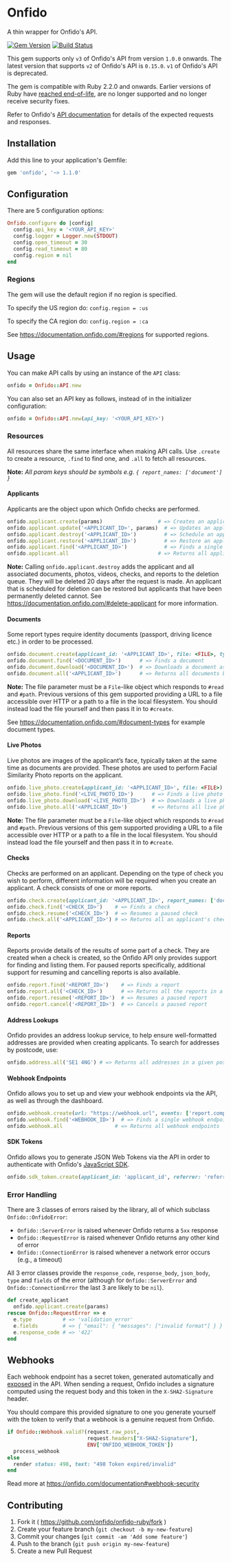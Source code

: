 # Onfido

A thin wrapper for Onfido's API.

[![Gem Version](https://badge.fury.io/rb/onfido.svg)](http://badge.fury.io/rb/onfido)
[![Build Status](https://travis-ci.org/onfido/onfido-ruby.svg?branch=master)](https://travis-ci.org/onfido/onfido-ruby)

This gem supports only `v3` of Onfido's API from version `1.0.0` onwards. The latest version that supports `v2` of Onfido's API is `0.15.0`. `v1` of Onfido's API is deprecated.

The gem is compatible with Ruby 2.2.0 and onwards. Earlier versions of Ruby have [reached end-of-life](https://www.ruby-lang.org/en/news/2017/04/01/support-of-ruby-2-1-has-ended/), are no longer supported and no longer receive security fixes.

Refer to Onfido's [API documentation](https://documentation.onfido.com) for details of the expected requests and responses.

## Installation

Add this line to your application's Gemfile:

```ruby
gem 'onfido', '~> 1.1.0'
```

## Configuration

There are 5 configuration options:

```ruby
Onfido.configure do |config|
  config.api_key = '<YOUR_API_KEY>'
  config.logger = Logger.new(STDOUT)
  config.open_timeout = 30
  config.read_timeout = 80
  config.region = nil
end
```

### Regions

The gem will use the default region if no region is specified.

To specify the US region do:
`config.region = :us`

To specify the CA region do:
`config.region = :ca`

See https://documentation.onfido.com/#regions for supported regions.

## Usage

You can make API calls by using an instance of the `API` class:

```ruby
onfido = Onfido::API.new
```

You can also set an API key as follows, instead of in the initializer configuration:

```ruby
onfido = Onfido::API.new(api_key: '<YOUR_API_KEY>')
```

### Resources

All resources share the same interface when making API calls. Use `.create` to create a resource, `.find` to find one, and `.all` to fetch all resources.

**Note:** *All param keys should be symbols e.g. `{ report_names: ['document'] }`*

#### Applicants

Applicants are the object upon which Onfido checks are performed.

```ruby
onfido.applicant.create(params)                  # => Creates an applicant
onfido.applicant.update('<APPLICANT_ID>', params)  # => Updates an applicant
onfido.applicant.destroy('<APPLICANT_ID>')         # => Schedule an applicant for deletion
onfido.applicant.restore('<APPLICANT_ID>')         # => Restore an applicant scheduled for deletion
onfido.applicant.find('<APPLICANT_ID>')            # => Finds a single applicant
onfido.applicant.all                             # => Returns all applicants
```

**Note:** Calling `onfido.applicant.destroy` adds the applicant and all associated documents, photos, videos, checks, and reports to the deletion queue. They will be deleted 20 days after the request is made. An applicant that is scheduled for deletion can be restored but applicants that have been permanently deleted cannot.
See https://documentation.onfido.com/#delete-applicant for more information.

#### Documents

Some report types require identity documents (passport, driving licence etc.) in order to be processed.

```ruby
onfido.document.create(applicant_id: '<APPLICANT_ID>', file: <FILE>, type: 'passport') # => Creates a document
onfido.document.find('<DOCUMENT_ID>')      # => Finds a document
onfido.document.download('<DOCUMENT_ID>')  # => Downloads a document as a binary data
onfido.document.all('<APPLICANT_ID>')      # => Returns all documents belonging to an applicant
```

**Note:** The file parameter must be a `File`-like object which responds to `#read` and `#path`.
Previous versions of this gem supported providing a URL to a file accessible over HTTP or a path
to a file in the local filesystem. You should instead load the file yourself and then pass it in
to `#create`.

See https://documentation.onfido.com/#document-types for example document types.

#### Live Photos

Live photos are images of the applicant’s face, typically taken at the same time as documents are provided. These photos are used to perform Facial Similarity Photo reports on the applicant.

```ruby
onfido.live_photo.create(applicant_id: '<APPLICANT_ID>', file: <FILE>) # => Creates a live photo
onfido.live_photo.find('<LIVE_PHOTO_ID>')      # => Finds a live photo
onfido.live_photo.download('<LIVE_PHOTO_ID>')  # => Downloads a live photo as binary data
onfido.live_photo.all('<APPLICANT_ID>')        # => Returns all live photos belonging to an applicant
```

**Note:** The file parameter must be a `File`-like object which responds to `#read` and `#path`.
Previous versions of this gem supported providing a URL to a file accessible over HTTP or a path
to a file in the local filesystem. You should instead load the file yourself and then pass it in
to `#create`.

#### Checks

Checks are performed on an applicant. Depending on the type of check you wish to perform, different information will be required when you create an applicant. A check consists of one or more reports.

```ruby
onfido.check.create(applicant_id: '<APPLICANT_ID>', report_names: ['document', 'facial_similarity_photo']) # => Creates a check
onfido.check.find('<CHECK_ID>')    # => Finds a check
onfido.check.resume('<CHECK_ID>')  # => Resumes a paused check
onfido.check.all('<APPLICANT_ID>') # => Returns all an applicant's checks
```

#### Reports

Reports provide details of the results of some part of a check. They are
created when a check is created, so the Onfido API only provides support for
finding and listing them. For paused reports specifically, additional support for resuming and
 cancelling reports is also available.

```ruby
onfido.report.find('<REPORT_ID>')    # => Finds a report
onfido.report.all('<CHECK_ID>')      # => Returns all the reports in a check
onfido.report.resume('<REPORT_ID>')  # => Resumes a paused report
onfido.report.cancel('<REPORT_ID>')  # => Cancels a paused report
```

#### Address Lookups

Onfido provides an address lookup service, to help ensure well-formatted
addresses are provided when creating applicants. To search for addresses
by postcode, use:

```ruby
onfido.address.all('SE1 4NG') # => Returns all addresses in a given postcode
```

#### Webhook Endpoints

Onfido allows you to set up and view your webhook endpoints via the API, as well
as through the dashboard.

```ruby
onfido.webhook.create(url: "https://webhook.url", events: ['report.completed, check.completed']) # => Registers a webhook endpoint
onfido.webhook.find('<WEBHOOK_ID>')  # => Finds a single webhook endpoint
onfido.webhook.all                 # => Returns all webhook endpoints
```

#### SDK Tokens

Onfido allows you to generate JSON Web Tokens via the API in order to authenticate
with Onfido's [JavaScript SDK](https://github.com/onfido/onfido-sdk-ui).

```ruby
onfido.sdk_token.create(applicant_id: 'applicant_id', referrer: 'referrer') # => Creates a JWT
```

### Error Handling

There are 3 classes of errors raised by the library, all of which subclass `Onfido::OnfidoError`:
- `Onfido::ServerError` is raised whenever Onfido returns a `5xx` response
- `Onfido::RequestError` is raised whenever Onfido returns any other kind of error
- `Onfido::ConnectionError` is raised whenever a network error occurs (e.g., a timeout)

All 3 error classes provide the `response_code`, `response_body`, `json_body`, `type` and `fields` of the error (although for `Onfido::ServerError` and `Onfido::ConnectionError` the last 3 are likely to be `nil`).

```ruby
def create_applicant
  onfido.applicant.create(params)
rescue Onfido::RequestError => e
  e.type          # => 'validation_error'
  e.fields        # => { "email": { "messages": ["invalid format"] } }
  e.response_code # => '422'
end
```

## Webhooks

Each webhook endpoint has a secret token, generated automatically and [exposed](https://onfido.com/documentation#register-webhook) in the API. When sending a request, Onfido includes a signature computed using the request body and this token in the `X-SHA2-Signature` header.

You should compare this provided signature to one you generate yourself with the token to verify that a webhook is a genuine request from Onfido.

```ruby
if Onfido::Webhook.valid?(request.raw_post,
                          request.headers["X-SHA2-Signature"],
                          ENV['ONFIDO_WEBHOOK_TOKEN'])
  process_webhook
else
  render status: 498, text: "498 Token expired/invalid"
end
```

Read more at https://onfido.com/documentation#webhook-security

## Contributing

1. Fork it ( https://github.com/onfido/onfido-ruby/fork )
2. Create your feature branch (`git checkout -b my-new-feature`)
3. Commit your changes (`git commit -am 'Add some feature'`)
4. Push to the branch (`git push origin my-new-feature`)
5. Create a new Pull Request
